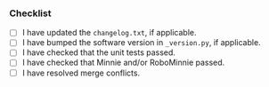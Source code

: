 ### Checklist
- [ ] I have updated the `changelog.txt`, if applicable.
- [ ] I have bumped the software version in `_version.py`, if applicable.
- [ ] I have checked that the unit tests passed.
- [ ] I have checked that Minnie and/or RoboMinnie passed.
- [ ] I have resolved merge conflicts.
